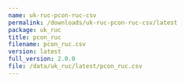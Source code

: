 ```yaml
---
name: uk-ruc-pcon-ruc-csv
permalink: /downloads/uk-ruc-pcon-ruc-csv/latest
package: uk_ruc
title: pcon_ruc
filename: pcon_ruc.csv
version: latest
full_version: 2.0.0
file: /data/uk_ruc/latest/pcon_ruc.csv
---
```

